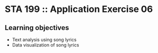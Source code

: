 # STA 199 :: Application Exercise 06

## Learning objectives

- Text analysis using song lyrics
- Data visualization of song lyrics